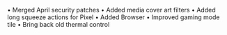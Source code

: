 • Merged April security patches
• Added media cover art filters
• Added long squeeze actions for Pixel
• Added Browser
• Improved gaming mode tile
• Bring back old thermal control

